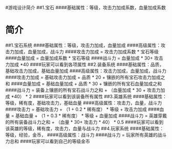 #游戏设计简介
##1.宝石
####基础属性：等级，攻击力加成系数，血量加成系数
# 简介
##1.宝石系统
####基础属性：等级，攻击力加成，血量加成
####高级属性：攻击力加成，血量加成，战斗力
####攻击力加成 = 攻击力加成系数 * 宝石等级
####血量加成 = 血量加成系数 * 宝石等级
####战斗力 = 血量加成 * 30+ 攻击力加成 *40
####玩家可以看到各项属性 
##2.装备系统
####基础属性：品质，基础攻击力加成，基础血量加成
####高级属性：攻击力加成，血量加成，战斗力
####攻击力加成 = 基础攻击力加成 + 品质 * 20 + 镶嵌的所有宝石攻击力加成之和
####血量加成 = 基础血量加成 + 品质 * 30 + 镶嵌的所有宝石血量加成之和
####战斗力 = 装备上镶嵌的所有宝石战斗力之和 + （血量加成 * 30 + 攻击力加成 *40） * 2
####玩家可以看到该装备所有属性
##3.英雄系统
####基础属性：等级，稀有度，基础攻击力，基础血量
####高级属性：攻击力，血量，战斗力
####攻击力 = 基础攻击力 + （1 + 0.2 * 稀有度） * 等级 + 攻击力加成
####血量 = 基础血量 + （1 + 0.3 * 稀有度） * 等级 + 血量加成
####战斗力 = 英雄穿戴的所有装备战斗力之和 + （血量 * 30+ 攻击力 * 40） *  0.5
####玩家可以看到该英雄的等级，稀有度，攻击力，血量与战斗力
##4.玩家系统
####基础属性：等级，经验，金币，
####高级属性：战斗力
####战斗力 = 玩家所有英雄的战斗力总和
####玩家可以看到自己的等级金币
